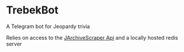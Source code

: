 # TrebekBot
A Telegram bot for Jeopardy trivia

Relies on access to the [JArchiveScraper Api](https://github.com/NickG123/JArchiveScraper) and a locally hosted redis server
